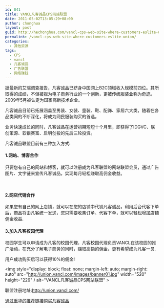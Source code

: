 ```yaml
---
id: 841
title: VANCL凡客诚品CPS网站联盟
date: 2011-05-02T13:05:29+08:00
author: chonghua
layout: post
guid: http://hechonghua.com/vancl-cps-web-site-where-customers-eslite-union/
permalink: /vancl-cps-web-site-where-customers-eslite-union/
categories:
  - 其他资源
tags:
  - CPS
  - vancl
  - 凡客诚品
  - 广告联盟
  - 网络赚钱
---
```

据最新的艾瑞调查报告，凡客诚品已跻身中国网上B2C领域收入规模前四位。其所取得的成绩，不但被视为电子商务行业的一个创新，更被传统服装业称为奇迹。2009年5月被认定为国家高新技术企业。

凡客诚品目前已拓展涵盖至男装、女装、童装、鞋、配饰、家居六大类，随着在各品类间的不断深化，将成为网民服装购买的首选。

业务快速成长的同时，凡客诚品在运营初期短短十个月里，即获得了IDGVC、联创策源、软银赛富、启明创投的先后三轮投资。

<!--more-->

凡客诚品联盟目前有三种加入方式:

#### 1.网站、博客合作

只要您有自己的网站和博客，就可以注册成为凡客联盟的网站联盟会员，通过广告图片、文字链来宣传凡客诚品，实现每月轻松赚取高佣金收益。

&#160;

#### 2.网店代销合作

如果您有自己的网上店铺，就可以在您的店铺中代销凡客诚品，利用后台代客下单后，商品将由凡客统一发送，您只需要收集订单、代客下单，就可以轻松增加店铺佣金收益.

#### 3.加入凡客校园代理

校园学生可以申请成为凡客的校园代理，凡客校园代理负责VANCL在该校园的推广活动，在充分了解电子商务的同时，赚取高额的佣金，更有希望成为凡客一员.

用户成功购买后可以获得10%的佣金!

<img style="display: block; float: none; margin-left: auto; margin-right: auto" src="http://union.vancl.com/images/banner01.jpg" width="520" height="229" / alt="VANCL凡客诚品CPS网站联盟" > 

联盟注册地址:<a title="http://union.vancl.com/" href="http://union.vancl.com/" target="_blank">http://union.vancl.com/</a>

<a href="/go/vancl" target="_blank">通过重华的推荐链接购买凡客诚品</a>